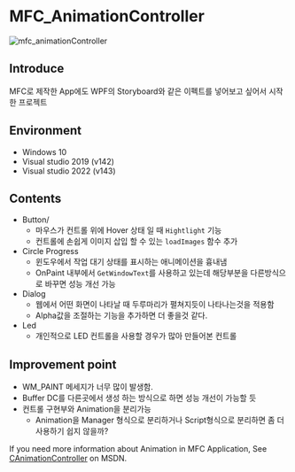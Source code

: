 # MFC_AnimationController

![mfc_animationController](https://user-images.githubusercontent.com/45839935/152891260-72bbbec1-250e-4993-a266-c9590785be92.gif)
## Introduce  
MFC로 제작한 App에도 WPF의 Storyboard와 같은 이펙트를 넣어보고 싶어서 시작한 프로젝트

## Environment
* Windows 10
* Visual studio 2019 (v142)
* Visual studio 2022 (v143)

## Contents
- Button/
  - 마우스가 컨트롤 위에 Hover 상태 일 때 `Hightlight` 기능
  - 컨트롤에 손쉽게 이미지 삽입 할 수 있는 `loadImages` 함수 추가
- Circle Progress
  - 윈도우에서 작업 대기 상태를 표시하는 애니메이션을 흉내냄
  - OnPaint 내부에서 `GetWindowText`를 사용하고 있는데 해당부분을 다른방식으로 바꾸면 성능 개선 가능
- Dialog
  - 웹에서 어떤 화면이 나타날 때 두루마리가 펼쳐지듯이 나타나는것을 적용함 
  - Alpha값을 조절하는 기능을 추가하면 더 좋을것 같다.
- Led
  - 개인적으로 LED 컨트롤을 사용할 경우가 많아 만들어본 컨트롤

## Improvement point
- WM_PAINT 메세지가 너무 많이 발생함.
- Buffer DC를 다른곳에서 생성 하는 방식으로 하면 성능 개선이 가능할 듯
- 컨트롤 구현부와 Animation을 분리가능 
  - Animation을 Manager 형식으로 분리하거나 Script형식으로 분리하면 좀 더 사용하기 쉽지 않을까?
     
If you need more information about Animation in MFC Application, See [CAnimationController](https://docs.microsoft.com/ko-kr/cpp/mfc/reference/canimationcontroller-class?view=msvc-160) on MSDN.

